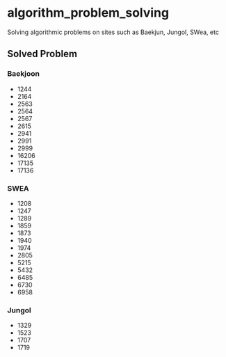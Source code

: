 # algorithm_problem_solving
Solving algorithmic problems on sites such as Baekjun, Jungol, SWea, etc

## Solved Problem

### Baekjoon
* 1244
* 2164
* 2563
* 2564
* 2567
* 2615
* 2941
* 2991
* 2999
* 16206
* 17135
* 17136

### SWEA
* 1208
* 1247
* 1289
* 1859
* 1873
* 1940
* 1974
* 2805
* 5215
* 5432
* 6485
* 6730
* 6958

### Jungol
* 1329
* 1523
* 1707
* 1719